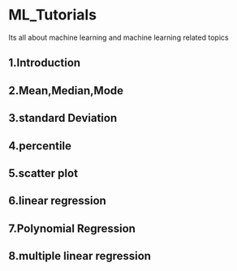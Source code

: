 # ML_Tutorials
Its all about machine learning and machine learning related topics
## 1.Introduction
## 2.Mean,Median,Mode
## 3.standard Deviation
## 4.percentile
## 5.scatter plot
## 6.linear regression
## 7.Polynomial Regression

## 8.multiple linear regression



